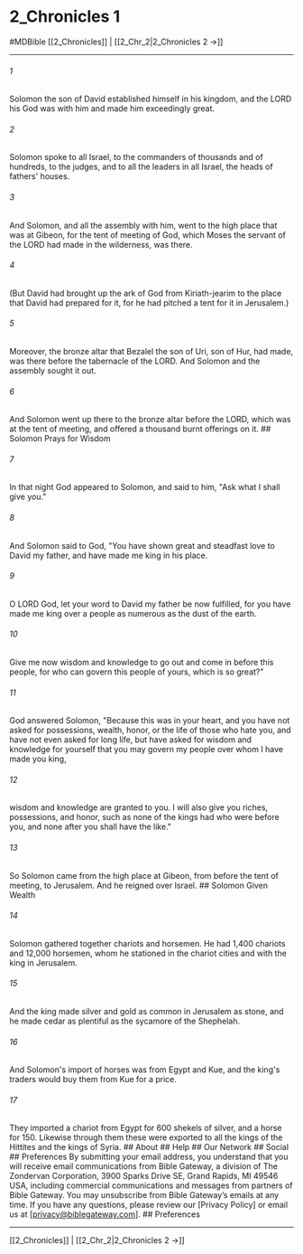 # 2_Chronicles 1
#MDBible
[[2_Chronicles]] | [[2_Chr_2|2_Chronicles 2 →]]

***


###### 1 
Solomon the son of David established himself in his kingdom, and the LORD his God was with him and made him exceedingly great. 

###### 2 
Solomon spoke to all Israel, to the commanders of thousands and of hundreds, to the judges, and to all the leaders in all Israel, the heads of fathers' houses. 

###### 3 
And Solomon, and all the assembly with him, went to the high place that was at Gibeon, for the tent of meeting of God, which Moses the servant of the LORD had made in the wilderness, was there. 

###### 4 
(But David had brought up the ark of God from Kiriath-jearim to the place that David had prepared for it, for he had pitched a tent for it in Jerusalem.) 

###### 5 
Moreover, the bronze altar that Bezalel the son of Uri, son of Hur, had made, was there before the tabernacle of the LORD. And Solomon and the assembly sought it out. 

###### 6 
And Solomon went up there to the bronze altar before the LORD, which was at the tent of meeting, and offered a thousand burnt offerings on it. ## Solomon Prays for Wisdom 

###### 7 
In that night God appeared to Solomon, and said to him, "Ask what I shall give you." 

###### 8 
And Solomon said to God, "You have shown great and steadfast love to David my father, and have made me king in his place. 

###### 9 
O LORD God, let your word to David my father be now fulfilled, for you have made me king over a people as numerous as the dust of the earth. 

###### 10 
Give me now wisdom and knowledge to go out and come in before this people, for who can govern this people of yours, which is so great?" 

###### 11 
God answered Solomon, "Because this was in your heart, and you have not asked for possessions, wealth, honor, or the life of those who hate you, and have not even asked for long life, but have asked for wisdom and knowledge for yourself that you may govern my people over whom I have made you king, 

###### 12 
wisdom and knowledge are granted to you. I will also give you riches, possessions, and honor, such as none of the kings had who were before you, and none after you shall have the like." 

###### 13 
So Solomon came from the high place at Gibeon, from before the tent of meeting, to Jerusalem. And he reigned over Israel. ## Solomon Given Wealth 

###### 14 
Solomon gathered together chariots and horsemen. He had 1,400 chariots and 12,000 horsemen, whom he stationed in the chariot cities and with the king in Jerusalem. 

###### 15 
And the king made silver and gold as common in Jerusalem as stone, and he made cedar as plentiful as the sycamore of the Shephelah. 

###### 16 
And Solomon's import of horses was from Egypt and Kue, and the king's traders would buy them from Kue for a price. 

###### 17 
They imported a chariot from Egypt for 600 shekels of silver, and a horse for 150. Likewise through them these were exported to all the kings of the Hittites and the kings of Syria. ## About ## Help ## Our Network ## Social ## Preferences By submitting your email address, you understand that you will receive email communications from Bible Gateway, a division of The Zondervan Corporation, 3900 Sparks Drive SE, Grand Rapids, MI 49546 USA, including commercial communications and messages from partners of Bible Gateway. You may unsubscribe from Bible Gateway&rsquo;s emails at any time. If you have any questions, please review our [Privacy Policy] or email us at [privacy@biblegateway.com]. ## Preferences

***

[[2_Chronicles]] | [[2_Chr_2|2_Chronicles 2 →]]
